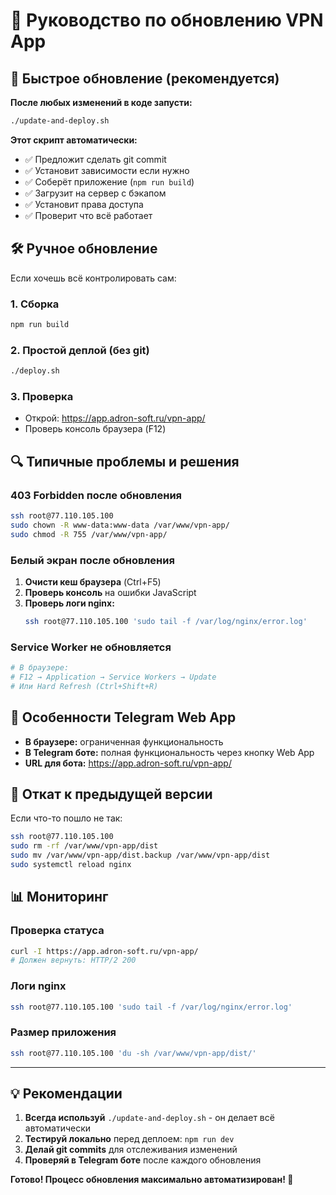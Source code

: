 # 🔄 Руководство по обновлению VPN App

## 🚀 Быстрое обновление (рекомендуется)

**После любых изменений в коде запусти:**

```bash
./update-and-deploy.sh
```

**Этот скрипт автоматически:**
- ✅ Предложит сделать git commit
- ✅ Установит зависимости если нужно
- ✅ Соберёт приложение (`npm run build`)
- ✅ Загрузит на сервер с бэкапом
- ✅ Установит права доступа
- ✅ Проверит что всё работает

## 🛠 Ручное обновление

Если хочешь всё контролировать сам:

### 1. Сборка
```bash
npm run build
```

### 2. Простой деплой (без git)
```bash
./deploy.sh
```

### 3. Проверка
- Открой: https://app.adron-soft.ru/vpn-app/
- Проверь консоль браузера (F12)

## 🔍 Типичные проблемы и решения

### 403 Forbidden после обновления
```bash
ssh root@77.110.105.100
sudo chown -R www-data:www-data /var/www/vpn-app/
sudo chmod -R 755 /var/www/vpn-app/
```

### Белый экран после обновления
1. **Очисти кеш браузера** (Ctrl+F5)
2. **Проверь консоль** на ошибки JavaScript
3. **Проверь логи nginx:**
   ```bash
   ssh root@77.110.105.100 'sudo tail -f /var/log/nginx/error.log'
   ```

### Service Worker не обновляется
```bash
# В браузере:
# F12 → Application → Service Workers → Update
# Или Hard Refresh (Ctrl+Shift+R)
```

## 📱 Особенности Telegram Web App

- **В браузере:** ограниченная функциональность
- **В Telegram боте:** полная функциональность через кнопку Web App
- **URL для бота:** https://app.adron-soft.ru/vpn-app/

## 🔄 Откат к предыдущей версии

Если что-то пошло не так:

```bash
ssh root@77.110.105.100
sudo rm -rf /var/www/vpn-app/dist
sudo mv /var/www/vpn-app/dist.backup /var/www/vpn-app/dist
sudo systemctl reload nginx
```

## 📊 Мониторинг

### Проверка статуса
```bash
curl -I https://app.adron-soft.ru/vpn-app/
# Должен вернуть: HTTP/2 200
```

### Логи nginx
```bash
ssh root@77.110.105.100 'sudo tail -f /var/log/nginx/error.log'
```

### Размер приложения
```bash
ssh root@77.110.105.100 'du -sh /var/www/vpn-app/dist/'
```

---

## 💡 Рекомендации

1. **Всегда используй** `./update-and-deploy.sh` - он делает всё автоматически
2. **Тестируй локально** перед деплоем: `npm run dev`
3. **Делай git commits** для отслеживания изменений
4. **Проверяй в Telegram боте** после каждого обновления

**Готово! Процесс обновления максимально автоматизирован! 🎉**
